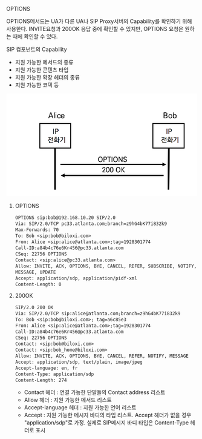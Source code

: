 OPTIONS

OPTIONS메서드는 UA가 다른 UA나 SIP Proxy서버의 Capability를 확인하기 위해 사용한다. INVITE요청과 200OK 응답 중에 확인할 수 있지만, OPTIONS 요청은 원하는 때에 확인할 수 있다.

SIP 컴포넌트의 Capability

- 지원 가능한 메서드의 종류
- 지원 가능한 콘텐츠 타입
- 지원 가능한 확장 헤더의 종류
- 지원 가능한 코덱 등

![SIP OPTIONS](./image/12_1.png)

1. OPTIONS

   ```sip
   OPTIONS sip:bob@192.168.10.20 SIP/2.0
   Via: SIP/2.0/TCP pc33.atlanta.com;branch=z9hG4bK77i832k9
   Max-Forwards: 70
   To: Bob <sip:bob@biloxi.com>
   From: Alice <sip:alice@atlanta.com>;tag=1928301774
   Call-ID:a84b4c76e6Kr456@pc33.atlanta.com
   CSeq: 22756 OPTIONS
   Contact: <sip:alice@pc33.atlanta.com> 
   Allow: INVITE, ACK, OPTIONS, BYE, CANCEL, REFER, SUBSCRIBE, NOTIFY, MESSAGE, UPDATE 
   Accept: application/sdp, application/pidf-xml
   Content-Length: 0
   ```

   

2. 200OK

   ```sip
   SIP/2.0 200 OK
   Via: SIP/2.0/TCP sip:alice@atlanta.com;branch=z9hG4bK77i832k9
   To: Bob <sip:bob@biloxi.com>; tag=a6c85e3
   From: Alice <sip:alice@atlanta.com>;tag=1928301774
   Call-ID:a84b4c76e6Kr456@pc33.atlanta.com
   CSeq: 22756 OPTIONS
   Contact: <sip:bob@biloxi.com>
   Contact: <sip:bob_home@biloxi.com>
   Allow: INVITE, ACK, OPTIONS, BYE, CANCEL, REFER, NOTIFY, MESSAGE
   Accept: application/sdp, text/plain, image/jpeg
   Accept-language: en, fr
   Content-Type: application/sdp
   Content-Length: 274
   ```

   - Contact 헤더 : 연결 가능한 단말들의 Contact address 리스트
   - Allow 헤더 : 지원 가능한 메서드 리스트
   - Accept-language 헤더 : 지원 가능한 언어 리스트
   - Accept : 지원 가능한 메시지 바디의 타입 리스트. Accept 헤더가 없을 경우 "application/sdp"로 가정. 실제로 SIP메시지 바디 타입은 Content-Type 헤더로 표시


